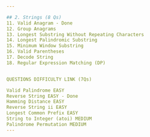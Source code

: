 ```yaml
---

## 2. Strings (8 Qs)
11. Valid Anagram - Done
12. Group Anagrams
13. Longest Substring Without Repeating Characters  
14. Longest Palindromic Substring  
15. Minimum Window Substring  
16. Valid Parentheses  
17. Decode String  
18. Regular Expression Matching (DP) 


QUESTIONS DIFFICULTY LINK (7Qs)

Valid Palindrome EASY
Reverse String EASY - Done
Hamming Distance EASY
Reverse String ii EASY
Longest Common Prefix EASY
String to Integer (atoi) MEDIUM
Palindrome Permutation MEDIUM
---
```

